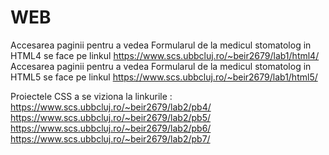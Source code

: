 # WEB
Accesarea paginii pentru a vedea Formularul de la medicul stomatolog in HTML4 se face pe linkul https://www.scs.ubbcluj.ro/~beir2679/lab1/html4/
Accesarea paginii pentru a vedea Formularul de la medicul stomatolog in HTML5 se face pe linkul https://www.scs.ubbcluj.ro/~beir2679/lab1/html5/

Proiectele CSS a se viziona la linkurile : https://www.scs.ubbcluj.ro/~beir2679/lab2/pb4/
https://www.scs.ubbcluj.ro/~beir2679/lab2/pb5/
https://www.scs.ubbcluj.ro/~beir2679/lab2/pb6/
https://www.scs.ubbcluj.ro/~beir2679/lab2/pb7/
